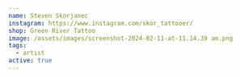 ```yaml
---
name: Steven Skorjanec
instagram: https://www.instagram.com/skor_tattooer/
shop: Green River Tattoo
image: /assets/images/screenshot-2024-02-11-at-11.14.39 am.png
tags:
  - artist
active: true
---
```

